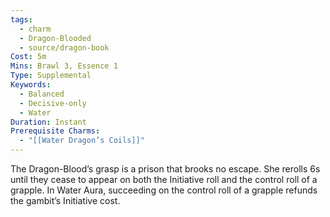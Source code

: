 ```yaml
---
tags:
  - charm
  - Dragon-Blooded
  - source/dragon-book
Cost: 5m
Mins: Brawl 3, Essence 1
Type: Supplemental
Keywords:
  - Balanced
  - Decisive-only
  - Water
Duration: Instant
Prerequisite Charms:
  - "[[Water Dragon’s Coils]]"
---
```

The Dragon-Blood’s grasp is a prison that brooks no escape. She rerolls 6s until they cease to appear on both the Initiative roll and the control roll of a grapple. In Water Aura, succeeding on the control roll of a grapple refunds the gambit’s Initiative cost.